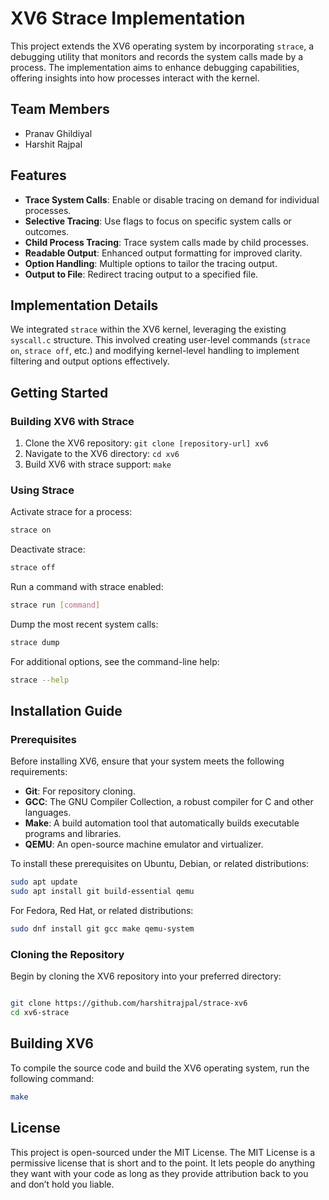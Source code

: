# XV6 Strace Implementation

This project extends the XV6 operating system by incorporating `strace`, a debugging utility that monitors and records the system calls made by a process. The implementation aims to enhance debugging capabilities, offering insights into how processes interact with the kernel.

## Team Members

- Pranav Ghildiyal
- Harshit Rajpal

## Features

- **Trace System Calls**: Enable or disable tracing on demand for individual processes.
- **Selective Tracing**: Use flags to focus on specific system calls or outcomes.
- **Child Process Tracing**: Trace system calls made by child processes.
- **Readable Output**: Enhanced output formatting for improved clarity.
- **Option Handling**: Multiple options to tailor the tracing output.
- **Output to File**: Redirect tracing output to a specified file.

## Implementation Details

We integrated `strace` within the XV6 kernel, leveraging the existing `syscall.c` structure. This involved creating user-level commands (`strace on`, `strace off`, etc.) and modifying kernel-level handling to implement filtering and output options effectively.

## Getting Started

### Building XV6 with Strace

1. Clone the XV6 repository: `git clone [repository-url] xv6`
2. Navigate to the XV6 directory: `cd xv6`
3. Build XV6 with strace support: `make`

### Using Strace

Activate strace for a process:

```bash
strace on
```

Deactivate strace:

```bash 
strace off
```

Run a command with strace enabled: 

```bash
strace run [command]
```

Dump the most recent system calls:

```bash
strace dump
```

For additional options, see the command-line help:

```bash
strace --help
```



## Installation Guide

### Prerequisites

Before installing XV6, ensure that your system meets the following requirements:

- **Git**: For repository cloning.
- **GCC**: The GNU Compiler Collection, a robust compiler for C and other languages.
- **Make**: A build automation tool that automatically builds executable programs and libraries.
- **QEMU**: An open-source machine emulator and virtualizer.

To install these prerequisites on Ubuntu, Debian, or related distributions:

```bash
sudo apt update
sudo apt install git build-essential qemu
```

For Fedora, Red Hat, or related distributions:

```bash 
sudo dnf install git gcc make qemu-system
```

### Cloning the Repository

Begin by cloning the XV6 repository into your preferred directory:

```bash

git clone https://github.com/harshitrajpal/strace-xv6
cd xv6-strace
```

## Building XV6

To compile the source code and build the XV6 operating system, run the following command:

```bash
make
```

## License

This project is open-sourced under the MIT License. The MIT License is a permissive license that is short and to the point. It lets people do anything they want with your code as long as they provide attribution back to you and don’t hold you liable.



